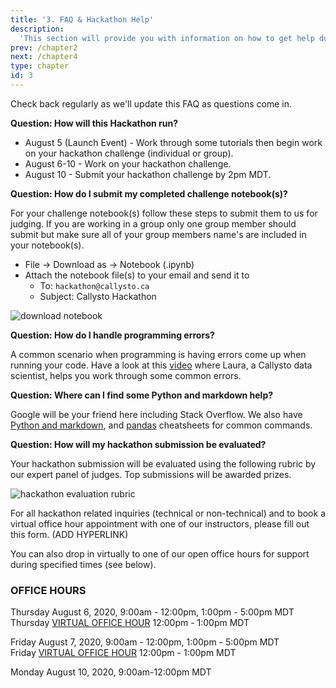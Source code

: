 ```yaml
---
title: '3. FAQ & Hackathon Help'
description:
  'This section will provide you with information on how to get help during a Callysto hackathon.'
prev: /chapter2
next: /chapter4
type: chapter
id: 3
---
```


<exercise id="1" title="FAQ">

Check back regularly as we'll update this FAQ as questions come in.

**Question: How will this Hackathon run?**

* August 5 (Launch Event) - Work through some tutorials then begin work on your hackathon challenge (individual or group).
* August 6-10 - Work on your hackathon challenge.
* August 10 - Submit your hackathon challenge by 2pm MDT.

**Question: How do I submit my completed challenge notebook(s)?**

For your challenge notebook(s) follow these steps to submit them to us for judging. If you are working in a group only one group member should submit but make sure all of your group members name's are included in your notebook(s).
- File -> Download as -> Notebook (.ipynb)
- Attach the notebook file(s) to your email and send it to 
    - To: `hackathon@callysto.ca`
    - Subject: Callysto Hackathon

<img src="/download-notebook.png" alt="download notebook">  


**Question: How do I handle programming errors?**

A common scenario when programming is having errors come up when running your code. Have a look at this [video](http://www.youtube.com/watch?v=jhL78-xriOc) where Laura, a Callysto data scientist, helps you work through some common errors.


**Question: Where can I find some Python and markdown help?**

Google will be your friend here including Stack Overflow. We also have [Python and markdown](https://callysto.ca/wp-content/uploads/2020/05/Callysto-Cheatsheet_12.19.18_web.pdf), and [pandas](https://gist.github.com/misterhay/5957ae9d2a4071a01865749c4111daf3) cheatsheets for common commands.

**Question: How will my hackathon submission be evaluated?**

Your hackathon submission will be evaluated using the following rubric by our expert panel of judges. Top submissions will be awarded prizes.

<img src="/sustaining-mars-callysto-hackathon-rubric.svg" alt="hackathon evaluation rubric">

</exercise>

<exercise id="2" title="Get Help">

For all hackathon related inquiries (technical or non-technical) and to book a virtual office hour appointment with one of our instructors, please fill out this form. (ADD HYPERLINK)

You can also drop in virtually to one of our open office hours for support during specified times (see below). 

### OFFICE HOURS  

Thursday August 6, 2020, 9:00am - 12:00pm, 1:00pm - 5:00pm MDT  
Thursday [VIRTUAL OFFICE HOUR]((https://us02web.zoom.us/j/84485917001)) 12:00pm - 1:00pm MDT

Friday August 7, 2020, 9:00am - 12:00pm, 1:00pm - 5:00pm MDT  
Friday [VIRTUAL OFFICE HOUR](https://us02web.zoom.us/j/89494533625) 12:00pm - 1:00pm MDT

Monday August 10, 2020, 9:00am-12:00pm MDT

